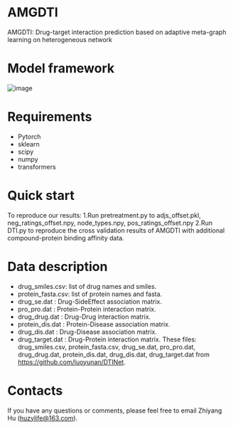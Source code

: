 # AMGDTI
AMGDTI: Drug-target interaction prediction based on adaptive meta-graph learning on heterogeneous network

# Model framework
![image](https://i.postimg.cc/4ywmGfKN/figure1.png)
# Requirements
- Pytorch
- sklearn
- scipy
- numpy
- transformers

# Quick start
To reproduce our results:
1.Run pretreatment.py to adjs_offset.pkl, neg_ratings_offset.npy, node_types.npy, pos_ratings_offset.npy
2.Run DTI.py to reproduce the cross validation results of AMGDTI with additional compound-protein binding affinity data. 

# Data description
- drug_smiles.csv: list of drug names and smiles.
- protein_fasta.csv: list of protein names and fasta.
- drug_se.dat : Drug-SideEffect association matrix.
- pro_pro.dat : Protein-Protein interaction matrix.
- drug_drug.dat : Drug-Drug interaction matrix.
- protein_dis.dat : Protein-Disease association matrix.
- drug_dis.dat : Drug-Disease association matrix.
- drug_target.dat : Drug-Protein interaction matrix.
These files: drug_smiles.csv, protein_fasta.csv, drug_se.dat, pro_pro.dat, drug_drug.dat, protein_dis.dat, drug_dis.dat, drug_target.dat from https://github.com/luoyunan/DTINet.
# Contacts
If you have any questions or comments, please feel free to email Zhiyang Hu (huzylife@163.com).
